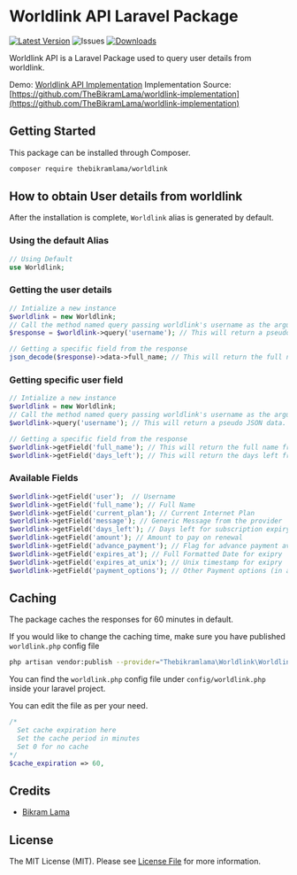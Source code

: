 Worldlink API Laravel Package
=============================

[![Latest Version](https://img.shields.io/github/v/release/TheBikramLama/worldlink-package.svg?style=flat-square)](https://github.com/TheBikramLama/worldlink-package/releases)
![Issues](https://img.shields.io/github/issues/TheBikramLama/worldlink-package)
[![Downloads](https://img.shields.io/packagist/dt/TheBikramLama/worldlink.svg?style=flat-square)](https://packagist.org/packages/thebikramlama/worldlink)

Worldlink API is a Laravel Package used to query user details from worldlink.

Demo: [Worldlink API Implementation](https://worldlink.bikramlama.com.np)
Implementation Source: [https://github.com/TheBikramLama/worldlink-implementation](https://github.com/TheBikramLama/worldlink-implementation)

## Getting Started

This package can be installed through Composer.

```bash
composer require thebikramlama/worldlink
```

## How to obtain User details from worldlink

After the installation is complete, `Worldlink` alias is generated by default.

### Using the default Alias
```php
// Using Default 
use Worldlink;
```

### Getting the user details
```php
// Intialize a new instance
$worldlink = new Worldlink;
// Call the method named query passing worldlink's username as the argument
$response = $worldlink->query('username'); // This will return a pseudo JSON data.

// Getting a specific field from the response
json_decode($response)->data->full_name; // This will return the full name from the retrieved data
```

### Getting specific user field
```php
// Intialize a new instance
$worldlink = new Worldlink;
// Call the method named query passing worldlink's username as the argument
$worldlink->query('username'); // This will return a pseudo JSON data.

// Getting a specific field from the response
$worldlink->getField('full_name'); // This will return the full name from the retrieved data
$worldlink->getField('days_left'); // This will return the days left from the retrieved data
```

### Available Fields
```php
$worldlink->getField('user');  // Username
$worldlink->getField('full_name'); // Full Name
$worldlink->getField('current_plan'); // Current Internet Plan
$worldlink->getField('message'); // Generic Message from the provider
$worldlink->getField('days_left'); // Days left for subscription expiry
$worldlink->getField('amount'); // Amount to pay on renewal
$worldlink->getField('advance_payment'); // Flag for advance payment availability (true, false, paid)
$worldlink->getField('expires_at'); // Full Formatted Date for exipry
$worldlink->getField('expires_at_unix'); // Unix timestamp for exipry
$worldlink->getField('payment_options'); // Other Payment options (in array)
```

## Caching

The package caches the responses for 60 minutes in default.

If you would like to change the caching time, make sure you have published `worldlink.php` config file

```bash
php artisan vendor:publish --provider="Thebikramlama\Worldlink\WorldlinkServiceProvider"
```
You can find the `worldlink.php` config file under `config/worldlink.php` inside your laravel project.

You can edit the file as per your need.
```php
/*
  Set cache expiration here
  Set the cache period in minutes
  Set 0 for no cache
*/
$cache_expiration => 60,
```

## Credits
- [Bikram Lama](https://github.com/TheBikramLama)

## License

The MIT License (MIT). Please see [License File](LICENSE) for more information.
